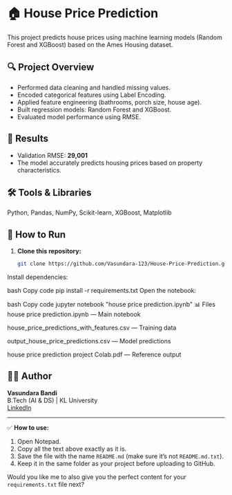 # 🏠 House Price Prediction

This project predicts house prices using machine learning models (Random Forest and XGBoost) based on the Ames Housing dataset.

## 🔍 Project Overview
- Performed data cleaning and handled missing values.  
- Encoded categorical features using Label Encoding.  
- Applied feature engineering (bathrooms, porch size, house age).  
- Built regression models: Random Forest and XGBoost.  
- Evaluated model performance using RMSE.

## 🧠 Results
- Validation RMSE: **29,001**  
- The model accurately predicts housing prices based on property characteristics.

## 🛠️ Tools & Libraries
Python, Pandas, NumPy, Scikit-learn, XGBoost, Matplotlib

## 🚀 How to Run
1. **Clone this repository:**
   ```bash
   git clone https://github.com/Vasundara-123/House-Price-Prediction.git
Install dependencies:

bash
Copy code
pip install -r requirements.txt
Open the notebook:

bash
Copy code
jupyter notebook "house price prediction.ipynb"
📊 Files
house price prediction.ipynb — Main notebook

house_price_predictions_with_features.csv — Training data

output_house_price_predictions.csv — Model predictions

house price prediction project Colab.pdf — Reference output

## 👩‍💻 Author  
**Vasundara Bandi**  
B.Tech (AI & DS) | KL University  
[LinkedIn](https://www.linkedin.com/in/vasundarabandi/)


---

✅ **How to use:**
1. Open Notepad.  
2. Copy all the text above exactly as it is.  
3. Save the file with the name `README.md` (make sure it’s not `README.md.txt`).  
4. Keep it in the same folder as your project before uploading to GitHub.  


Would you like me to also give you the perfect content for your `requirements.txt` file next?

